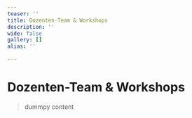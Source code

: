 ```yaml
---
teaser: ''
title: Dozenten-Team & Workshops
description: ''
wide: false
gallery: []
alias: ''

---
```

# Dozenten-Team & Workshops

> dummpy content
